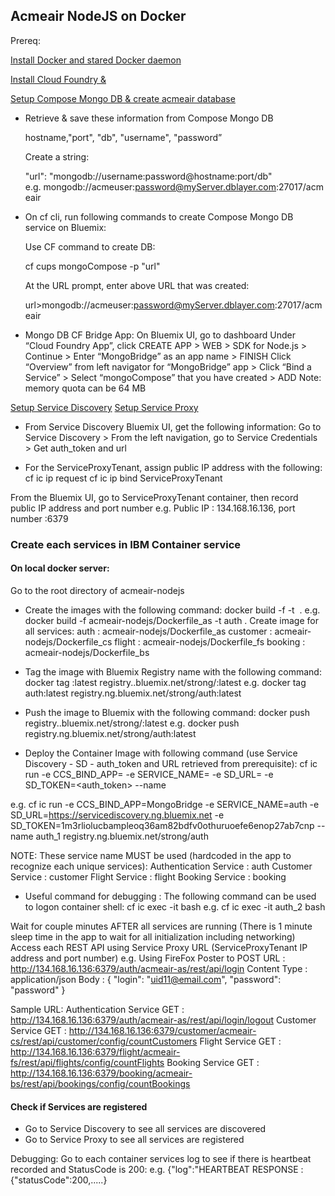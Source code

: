 ## Acmeair NodeJS on Docker 

Prereq:

[Install Docker and stared Docker daemon](https://docs.docker.com/installation/)

[Install Cloud Foundry & ](http://docs.cloudfoundry.org/cf-cli/)

[Setup Compose Mongo DB & create acmeair database](https://www.compose.io/mongodb/)

* Retrieve & save these information from Compose Mongo DB

	hostname,"port", "db", "username", "password”

	Create a string:
	
	"url": "mongodb://username:password@hostname:port/db"
	e.g. mongodb://acmeuser:password@myServer.dblayer.com:27017/acmeair

* On cf cli, run following commands to create Compose Mongo DB service on Bluemix:

	Use CF command to create DB:
	
	cf cups mongoCompose -p "url"
	
	At the URL prompt, enter above URL that was created:
	
	url>mongodb://acmeuser:password@myServer.dblayer.com:27017/acmeair

* Mongo DB CF Bridge App:
On Bluemix UI, go to dashboard
Under “Cloud Foundry App”, click CREATE APP > WEB > SDK for Node.js > Continue > Enter “MongoBridge” as an app name > FINISH
Click “Overview” from left navigator for “MongoBridge” app > Click “Bind a Service” > Select “mongoCompose” that you have created > ADD
Note: memory quota can be 64 MB

[Setup Service Discovery](https://console.ng.bluemix.net/docs/services/ServiceDiscovery/index.html)
[Setup Service Proxy](https://console.ng.bluemix.net/docs/services/ServiceProxy/index.html) 

* From Service Discovery Bluemix UI, get the following information:
Go to Service Discovery > From the left navigation, go to Service Credentials > Get auth_token and url 

* For the ServiceProxyTenant, assign public IP address with the following:
cf ic ip request
cf ic ip bind <public IP address> ServiceProxyTenant

From the Bluemix UI, go to ServiceProxyTenant container, then record public IP address and port number
e.g. Public IP : 134.168.16.136, port number :6379

### Create each services in IBM Container service

#### On local docker server:
Go to the root directory of acmeair-nodejs
* Create the images with the following command:
docker build -f <Dockerfile names> -t <image name> .
e.g. docker build -f acmeair-nodejs/Dockerfile_as -t auth .
Create image for all services:
auth : acmeair-nodejs/Dockerfile_as
customer : acmeair-nodejs/Dockerfile_cs
flight : acmeair-nodejs/Dockerfile_fs 
booking : acmeair-nodejs/Dockerfile_bs

* Tag the image with Bluemix Registry name with the following command:
docker tag <image name>:latest registry.<bluemi region>.bluemix.net/strong/<image name>:latest
e.g. docker tag auth:latest registry.ng.bluemix.net/strong/auth:latest

* Push the image to Bluemix with the following command:
docker push registry.<bluemi region>.bluemix.net/strong/<image name>:latest
e.g. docker push registry.ng.bluemix.net/strong/auth:latest

* Deploy the Container Image with following command (use Service Discovery - SD - auth_token and URL retrieved from prerequisite):
cf ic run -e CCS_BIND_APP=<Mongo Bridge App Name> -e SERVICE_NAME=<service name> -e SD_URL=<SD URL> -e SD_TOKEN=<auth_token> --name <container name> <image name>

e.g. cf ic run -e CCS_BIND_APP=MongoBridge -e SERVICE_NAME=auth -e SD_URL=https://servicediscovery.ng.bluemix.net -e SD_TOKEN=1m3rliolucbampleoq36am82bdfv0othuruoefe6enop27ab7cnp --name auth_1 registry.ng.bluemix.net/strong/auth

NOTE: These service name MUST be used (hardcoded in the app to recognize each unique services):
Authentication Service : auth
Customer Service : customer
Flight Service : flight
Booking Service : booking

* Useful command for debugging : The following command can be used to logon container shell:
cf ic exec -it <container name> bash
e.g. cf ic exec -it auth_2 bash

Wait for couple minutes AFTER all services are running (There is 1 minute sleep time in the app to wait for all initialization including networking)
Access each REST API using Service Proxy URL (ServiceProxyTenant IP address and port number)
e.g. Using FireFox Poster to POST
URL : http://134.168.16.136:6379/auth/acmeair-as/rest/api/login
Content Type : application/json
Body : 
{
	"login": "uid11@email.com",
	"password": "password"
}

Sample URL:
Authentication Service GET : http://134.168.16.136:6379/auth/acmeair-as/rest/api/login/logout
Customer Service GET : http://134.168.16.136:6379/customer/acmeair-cs/rest/api/customer/config/countCustomers
Flight Service GET : http://134.168.16.136:6379/flight/acmeair-fs/rest/api/flights/config/countFlights
Booking Service GET : http://134.168.16.136:6379/booking/acmeair-bs/rest/api/bookings/config/countBookings

#### Check if Services are registered
* Go to Service Discovery to see all services are discovered
* Go to Service Proxy to see all services are registered

Debugging:
Go to each container services log to see if there is heartbeat recorded and StatusCode is 200:
e.g. {"log":"HEARTBEAT RESPONSE : {\"statusCode\":200,\.....}
